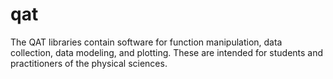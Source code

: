 # qat
The QAT libraries contain software for function manipulation, data collection,  data modeling, and plotting. These are intended for students and practitioners  of the physical sciences.
